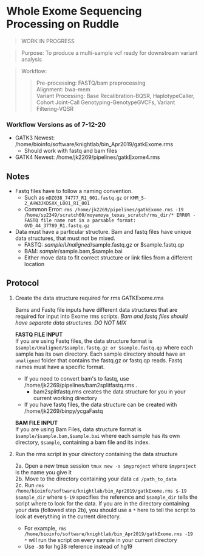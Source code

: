 # Whole Exome Sequencing Processing on Ruddle
>WORK IN PROGRESS

> Purpose: To produce a multi-sample vcf ready for downstream variant analysis<br>

> Workflow:
>> Pre-processing: FASTQ/bam preprocessing<br>
>> Alignment: bwa-mem<br>
>> Variant Processing: Base Recalibration-BQSR, HaplotypeCaller, Cohort Joint-Call Genotyping-GenotypeGVCFs, Variant Filtering-VQSR<br>

### Workflow Versions as of 7-12-20
- GATK3 Newest: /home/bioinfo/software/knightlab/bin_Apr2019/gatkExome.rms
  - Should work with fastq and bam files
- GATK4 Newest: /home/jk2269/pipelines/gatkExome4.rms

## Notes
- Fastq files have to follow a naming convention.
  - Such as `mDZ038_74777_R1_001.fastq.gz` or `KMM_5-2_AHW3JKDSXX_L001_R1_001`
  - Common Error:  `rms /home/jk2269/pipelines/gatkExome.rms -19 /home/sp2349/scratch60/moyamoya_texas_scratch/rms_dir/* ERROR - FASTQ file name not in a parsable format: GVD_44_37789_R1.fastq.gz`
- Data must have a particular structure. Bam and fastq files have unique data structures, that must not be mixed.
  - FASTQ: $sample/Unaligned/$sample.fastq.gz or $sample.fastq.qp
  - BAM: $sample/$sample.bam,$sample.bai
  - Either move data to fit correct structure or link files from a different location
  
## Protocol

1. Create the data structure required for rms GATKExome.rms

    Bams and Fastq file inputs have different data structures that are required for input into Exome rms scripts. *Bam and fastq files should have separate data structures. DO NOT MIX*
    
    **FASTQ FILE INPUT**<br>
    If you are using Fastq files, the data structure format is `$sample/Unaligned/$sample.fastq.gz or $sample.fastq.qp` where each sample has its own directory. Each sample directory should have an `unaligned` folder that contains the fastq.gz or fastq.qp reads. Fastq names must have a specific format. 
    
    - If you need to convert bam's to fastq, use /home/jk2269/pipelines/bam2splitfastq.rms . 
      - bam2splitfastq.rms creates the data structure for you in your current working directory
    - If you have fastq files, the data structure can be created with /home/jk2269/binpy/ycgaFastq
    
    **BAM FILE INPUT**<br>
    If you are using Bam Files, data structure format is `$sample/$sample.bam,$sample.bai` where each sample has its own directory, `$sample`, containing a bam file and its index.
    

2. Run the rms script in your directory containing the data structure

    2a. Open a new tmux session `tmux new -s $myproject` where `$myproject` is the name you give it<br>
    2b. Move to the directory containing your data `cd /path_to_data`<br>
    2c. Run `rms /home/bioinfo/software/knightlab/bin_Apr2019/gatkExome.rms $-19 $sample_dir` where `$-19` specifies the reference and `$sample_dir` tells the script where to look for the data. If you are in the directory containing your data (followed step 2b), you should use a `*` here to tell the script to look at everything in the current directory.<br>
    
      - For example, `rms /home/bioinfo/software/knightlab/bin_Apr2019/gatkExome.rms -19 *` will run the script on every sample in your current directory<br>
      - Use `-38` for hg38 reference instead of hg19
